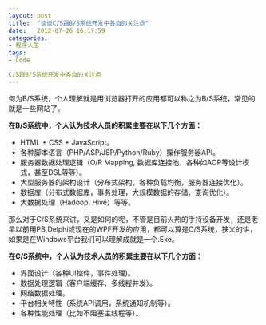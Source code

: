 ```yaml
---
layout: post
title:  "谈谈C/S跟B/S系统开发中各自的关注点"
date:   2012-07-26 16:17:59
categories: 
- 程序人生 
tags:
- Code

C/S跟B/S系统开发中各自的关注点
---
```


何为B/S系统，个人理解就是用浏览器打开的应用都可以称之为B/S系统，常见的就是一些网站了。

**在B/S系统中，个人认为技术人员的积累主要在以下几个方面：**

*   HTML + CSS + JavaScript。
*   各种脚本语言（PHP/ASP/JSP/Python/Ruby）操作服务器API。
*   服务器数据处理逻辑（O/R Mapping, 数据库连接池，各种如AOP等设计模式，甚至DSL等等）。
*   大型服务器的架构设计（分布式架构，各种负载均衡，服务器连接优化）。
*   数据库（分布式数据库，事务处理，大规模数据的存储、查询优化）。
*   大数据处理（Hadoop, Hive）等等。

那么对于C/S系统来讲，又是如何的呢，不管是目前火热的手持设备开发，还是老早以前用PB,Delphi或现在的WPF开发的应用，都可以算是C/S系统，狭义的讲，如果是在Windows平台我们可以理解成就是一个.Exe。

**在C/S系统中，个人认为技术人员的积累主要在以下几个方面：**

*   界面设计（各种UI控件，事件处理)。
*   数据处理逻辑（客户端缓存、多线程并发）。
*   网络数据处理。
*   平台相关特性（系统API调用，系统通知机制等）。
*   各种性能处理（比如不阻塞主线程等）。